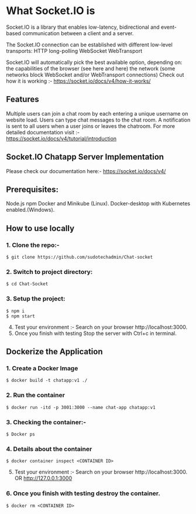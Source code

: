# What Socket.IO is
Socket.IO is a library that enables low-latency, bidirectional and event-based communication between a client and a server.

The Socket.IO connection can be established with different low-level transports:
HTTP long-polling
WebSocket
WebTransport

Socket.IO will automatically pick the best available option, depending on:
the capabilities of the browser (see here and here)
the network (some networks block WebSocket and/or WebTransport connections)
Check out how it is working :- https://socket.io/docs/v4/how-it-works/

## Features
Multiple users can join a chat room by each entering a unique username on website load.
Users can type chat messages to the chat room.
A notification is sent to all users when a user joins or leaves the chatroom.
For more detailed documentation visit :- https://socket.io/docs/v4/tutorial/introduction

## Socket.IO Chatapp Server Implementation
Please check our documentation here:- https://socket.io/docs/v4/

## Prerequisites:
Node.js
npm
Docker and Minikube (Linux). 
Docker-desktop with Kubernetes enabled.(Windows).

## How to use locally
### 1. Clone the repo:-
    $ git clone https://github.com/sudotechadmin/Chat-socket
### 2. Switch to project directory:
    $ cd Chat-Socket
### 3. Setup the project:
    $ npm i
    $ npm start
4. Test your environment :- Search on your browser http://localhost:3000.
5. Once you finish with testing Stop the server with Ctrl+c in terminal.

## Dockerize the Application
### 1. Create a Docker Image
    $ docker build -t chatapp:v1 ./

### 2. Run the container 
    $ docker run -itd -p 3001:3000 --name chat-app chatapp:v1

### 3. Checking the container:-
    $ Docker ps

### 4. Details about the container
    $ docker container inspect <CONTAINER ID>

5. Test your environment :- Search on your browser http://localhost:3000. OR http://127.0.0.1:3000

### 6. Once you finish with testing destroy the container.
    $ docker rm <CONTAINER ID>
